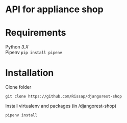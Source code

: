 # API for appliance shop    

# Requirements
Python *3.X*  
Pipenv `pip install pipenv`    

# Installation
Clone folder
```
git clone https://github.com/Rissap/djangorest-shop
```    
Install virtualenv and packages (in /djangorest-shop)
```
pipenv install
```    


